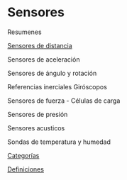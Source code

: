 # Sensores
Resumenes

[Sensores de distancia](https://github.com/jeroendoggen/Arduino-distance-sensor-library)

Sensores de aceleración

Sensores de ángulo y rotación

Referencias inerciales	Giróscopos

Sensores de fuerza - Células de carga

Sensores de presión

Sensores acusticos

Sondas de temperatura y humedad





[Categorías](http://www.sensores-de-medida.es/)

[Definiciones](http://robots-argentina.com.ar/Sensores_general.htm)

